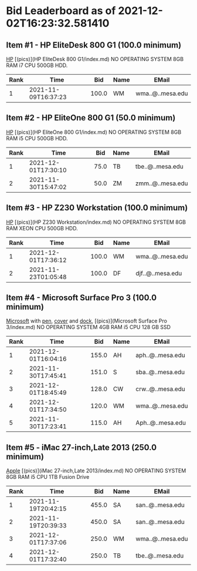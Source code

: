 # Bid Leaderboard as of 2021-12-02T16:23:32.581410
## Item #1 - HP EliteDesk 800 G1 (100.0 minimum)

[HP](https://support.hp.com/us-en/document/c03836666) [(pics)](HP EliteDesk 800 G1/index.md) NO OPERATING SYSTEM 8GB RAM i7 CPU 500GB HDD.

|Rank|Time|Bid|Name|EMail|
|----|----|---|----|-----|
|1|2021-11-09T16:37:23|100.0|WM|wma..@..mesa.edu|

## Item #2 - HP EliteOne 800 G1 (50.0 minimum)

[HP](https://support.hp.com/us-en/document/c03844827) [(pics)](HP EliteOne 800 G1/index.md) NO OPERATING SYSTEM 8GB RAM i5 CPU 500GB HDD.

|Rank|Time|Bid|Name|EMail|
|----|----|---|----|-----|
|1|2021-12-01T17:30:10|75.0|TB|tbe..@..mesa.edu|
|2|2021-11-30T15:47:02|50.0|ZM|zmm..@..mesa.edu|

## Item #3 - HP Z230 Workstation (100.0 minimum)

[HP](https://support.hp.com/us-en/document/c03919165) [(pics)](HP Z230 Workstation/index.md) NO OPERATING SYSTEM 8GB RAM XEON CPU 500GB HDD.

|Rank|Time|Bid|Name|EMail|
|----|----|---|----|-----|
|1|2021-12-01T17:36:12|100.0|WM|wma..@..mesa.edu|
|2|2021-11-23T01:05:48|100.0|DF|djf..@..mesa.edu|

## Item #4 - Microsoft Surface Pro 3 (100.0 minimum)

[Microsoft](https://support.microsoft.com/en-us/surface/surface-pro-3-features-4c142a41-134f-f22b-0142-a5cf073b56ee) with [pen](https://support.microsoft.com/en-us/surface/how-to-use-your-surface-pen-8a403519-cd1f-15b2-c9df-faa5aa924e98), [cover](https://support.microsoft.com/en-us/surface/surface-pro-signature-type-cover-a666b5cd-ad71-80ab-4af7-0e2c0dd4c8fe) and [dock](https://support.microsoft.com/en-us/surface/use-surface-dock-ee296f31-c97f-017a-4fd7-f6cebdc81909), [(pics)](Microsoft Surface Pro 3/index.md) NO OPERATING SYSTEM 4GB RAM i5 CPU 128 GB SSD

|Rank|Time|Bid|Name|EMail|
|----|----|---|----|-----|
|1|2021-12-01T16:04:16|155.0|AH|aph..@..mesa.edu|
|2|2021-11-30T17:45:41|151.0|S|sba..@..mesa.edu|
|3|2021-12-01T18:45:49|128.0|CW|crw..@..mesa.edu|
|4|2021-12-01T17:34:50|120.0|WM|wma..@..mesa.edu|
|5|2021-11-30T17:23:41|115.0|AH|Aph..@..mesa.edu|

## Item #5 - iMac 27-inch,Late 2013 (250.0 minimum)

[Apple](https://support.apple.com/kb/sp688) [(pics)](iMac 27-inch,Late 2013/index.md) NO OPERATING SYSTEM 8GB RAM i5 CPU 1TB Fusion Drive

|Rank|Time|Bid|Name|EMail|
|----|----|---|----|-----|
|1|2021-11-19T20:42:15|455.0|SA|san..@..mesa.edu|
|2|2021-11-19T20:39:33|450.0|SA|san..@..mesa.edu|
|3|2021-12-01T17:37:06|250.0|WM|wma..@..mesa.edu|
|4|2021-12-01T17:32:40|250.0|TB|tbe..@..mesa.edu|


